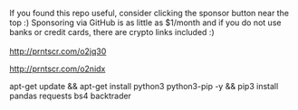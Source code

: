 If you found this repo useful, consider clicking the sponsor button near the top :) Sponsoring via GitHub is as little as $1/month and if you do not use banks or credit cards, there are crypto links included :)<br /><br />
http://prntscr.com/o2jq30

http://prntscr.com/o2nidx

apt-get update && apt-get install python3 python3-pip -y && pip3 install pandas requests bs4 backtrader